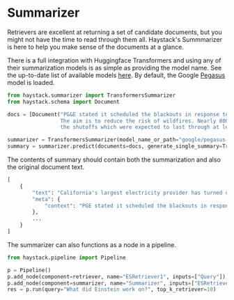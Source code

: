 <!---
title: "Summarizer"
metaTitle: "Summarizer"
metaDescription: "Using the Summarizer Node"
slug: "/docs/summarizer"
date: "2021-04-16"
id: "summarizermd"
--->

# Summarizer

Retrievers are excellent at returning a set of candidate documents,
but you might not have the time to read through them all.
Haystack's Summmarizer is here to help you make sense of the documents at a glance.

There is a full integration with Huggingface Transformers and using any of their summarization
models is as simple as providing the model name.
See the up-to-date list of available models [here](https://huggingface.co/models?filter=summarization).
By default, the Google [Pegasus](https://ai.googleblog.com/2020/06/pegasus-state-of-art-model-for.html) model is loaded.

```python
from haystack.summarizer import TransformersSummarizer
from haystack.schema import Document

docs = [Document("PG&E stated it scheduled the blackouts in response to forecasts for high winds amid dry conditions.\
                 The aim is to reduce the risk of wildfires. Nearly 800 thousand customers were scheduled to be affected by\
                 the shutoffs which were expected to last through at least midday tomorrow.")]

summarizer = TransformersSummarizer(model_name_or_path="google/pegasus-xsum")
summary = summarizer.predict(documents=docs, generate_single_summary=True)
```

The contents of summary should contain both the summarization and also the original document text.

```python
[
    {
        "text": "California's largest electricity provider has turned off power to hundreds of thousands of customers.",
        "meta": {
            "context": "PGE stated it scheduled the blackouts in response to forecasts for high winds amid dry conditions."
        },
        ...
    }
]
```

The summarizer can also functions as a node in a pipeline.

```python
from haystack.pipeline import Pipeline

p = Pipeline()
p.add_node(component=retriever, name="ESRetriever1", inputs=["Query"])
p.add_node(component=summarizer, name="Summarizer", inputs=["ESRetriever1"])
res = p.run(query="What did Einstein work on?", top_k_retriever=10)
``` 
